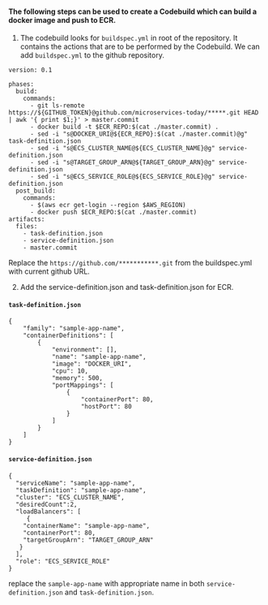 #### The following steps can be used to create a Codebuild which can build a docker image and push to ECR.

1. The codebuild looks for `buildspec.yml` in root of the repository. It contains the actions that are to be performed by the Codebuild. We can add `buildspec.yml` to the github repository.
```
version: 0.1

phases:
  build:
    commands:
      - git ls-remote https://${GITHUB_TOKEN}@github.com/microservices-today/*****.git HEAD | awk '{ print $1;}' > master.commit
      - docker build -t $ECR_REPO:$(cat ./master.commit) .
      - sed -i "s@DOCKER_URI@${ECR_REPO}:$(cat ./master.commit)@g" task-definition.json
      - sed -i "s@ECS_CLUSTER_NAME@${ECS_CLUSTER_NAME}@g" service-definition.json
      - sed -i "s@TARGET_GROUP_ARN@${TARGET_GROUP_ARN}@g" service-definition.json
      - sed -i "s@ECS_SERVICE_ROLE@${ECS_SERVICE_ROLE}@g" service-definition.json
  post_build:
    commands:
      - $(aws ecr get-login --region $AWS_REGION)
      - docker push $ECR_REPO:$(cat ./master.commit)
artifacts:
  files:
    - task-definition.json
    - service-definition.json
    - master.commit
```
Replace the `https://github.com/***********.git` from the buildspec.yml with current github URL.

2. Add the service-definition.json and task-definition.json for ECR.
#### `task-definition.json`
```
{
    "family": "sample-app-name",
    "containerDefinitions": [
        {
            "environment": [],
            "name": "sample-app-name",
            "image": "DOCKER_URI",
            "cpu": 10,
            "memory": 500,
            "portMappings": [
                {
                    "containerPort": 80,
                    "hostPort": 80
                }
            ]
        }
    ]
}
```
#### `service-definition.json`
```
{
  "serviceName": "sample-app-name",
  "taskDefinition": "sample-app-name",
  "cluster": "ECS_CLUSTER_NAME",
  "desiredCount":2,
  "loadBalancers": [
     {
    "containerName": "sample-app-name", 
    "containerPort": 80, 
    "targetGroupArn": "TARGET_GROUP_ARN"
   }
  ],
  "role": "ECS_SERVICE_ROLE"
}
```
replace the `sample-app-name` with appropriate name in both `service-definition.json` and `task-definition.json`.
